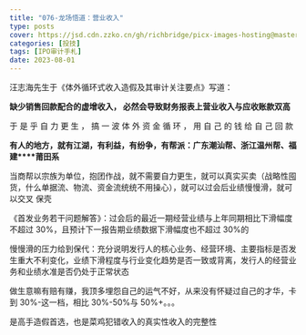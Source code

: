 ```yaml
---
title: "076-龙场悟道：营业收入"
type: posts
cover: https://jsd.cdn.zzko.cn/gh/richbridge/picx-images-hosting@master/thumbnail/audit.jpg
categories: [投技]
tags: [IPO审计手札]
date: 2023-08-01
---
```

汪志海先生于《体外循环式收入造假及其审计关注要点》写道：

**缺少销售回款配合的虚增收入， 必然会导致财务报表上营业收入与应收账款双高**

于 是 乎 自 力 更 生 ， 搞 一 波 体 外 资 金 循 环 ， 用 自 己 的 钱 给 自 己 回 款

**有人的地方，就有江湖，有利益，有纷争，有帮派：广东潮汕帮、浙江温州帮、福建****莆田系**

当商帮以宗族为单位，抱团作战，就不需要自力更生，就可以真实买卖（战略性囤货，什么单据流、物流、资金流统统不用操心），就可以过会后业绩慢慢滑，就可以交叉 保壳

《首发业务若干问题解答》：过会后的最近一期经营业绩与上年同期相比下滑幅度不超过 30%，且预计下一报告期业绩数据下滑幅度也不超过 30%的

慢慢滑的压力给到保代：充分说明发行人的核心业务、经营环境、主要指标是否发生重大不利变化，业绩下滑程度与行业变化趋势是否一致或背离，发行人的经营业务和业绩水准是否仍处于正常状态

做生意嘛有赔有赚，我顶多埋怨自己的运气不好，从来没有怀疑过自己的才华，卡到 30%-这一档，相比 30%-50%与 50%+。。。

  

是高手造假首选，也是菜鸡犯错收入的真实性收入的完整性